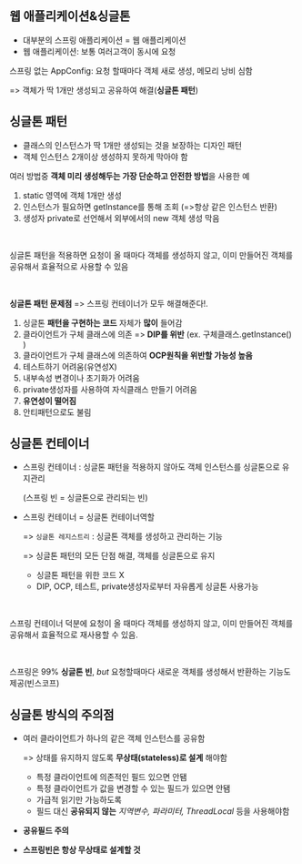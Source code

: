## 웹 애플리케이션&싱글톤

- 대부분의 스프링 애플리케이션 = 웹 애플리케이션
- 웹 애플리케이션: 보통 여러고객이 동시에 요청

스프링 없는 AppConfig: 요청 할때마다 객체 새로 생성, 메모리 낭비 심함

=> 객체가 딱 1개만 생성되고 공유하여 해결(**싱글톤 패턴**)

## 싱글톤 패턴

- 클래스의 인스턴스가 딱 1개만 생성되는 것을 보장하는 디자인 패턴
- 객체 인스턴스 2개이상 생성하지 못하게 막아야 함

여러 방법중 **객체 미리 생성해두는 가장 단순하고 안전한 방법**을 사용한 예

1. static 영역에 객체 1개만 생성
2. 인스턴스가 필요하면 getInstance를 통해 조회 (=>항상 같은 인스턴스 반환)
3. 생성자 private로 선언해서 외부에서의 new 객체 생성 막음

<br>

싱글톤 패턴을 적용하면 요청이 올 때마다 객체를 생성하지 않고, 이미 만들어진 객체를 공유해서 효율적으로 사용할 수 있음 

<br>

**싱글톤 패턴 문제점** => 스프링 컨테이너가 모두 해결해준다!.

1. 싱글톤 **패턴을 구현하는 코드** 자체가 **많이** 들어감
2. 클라이언트가 구체 클래스에 의존 => **DIP를 위반** (ex. 구체클래스.getInstance() )
3. 클라이언트가 구체 클래스에 의존하여 **OCP원칙을 위반할 가능성 높음**
4. 테스트하기 어려움(유연성X)
5. 내부속성 변경이나 초기화가 어려움
6. private생성자를 사용하여 자식클래스 만들기 어려움
7. **유연성이 떨어짐**
8. 안티패턴으로도 불림

## 싱글톤 컨테이너

- 스프링 컨테이너 : 싱글톤 패턴을 적용하지 않아도 객체 인스턴스를 싱글톤으로 유지관리

  (스프링 빈 = 싱글톤으로 관리되는 빈)

- 스프링 컨테이너 = 싱글톤 컨테이너역할 

  => `싱글톤 레지스트리` : 싱글톤 객체를 생성하고 관리하는 기능

  => 싱글톤 패턴의 모든 단점 해결, 객체를 싱글톤으로 유지

  	- 싱글톤 패턴을 위한 코드 X
  	- DIP, OCP, 테스트, private생성자로부터 자유롭게 싱글톤 사용가능

<br>

스프링 컨테이너 덕분에 요청이 올 때마다 객체를 생성하지 않고, 이미 만들어진 객체를 공유해서 효율적으로 재사용할 수 있음.

<br>

스프링은 99% **싱글톤 빈**, *but* 요청할때마다 새로운 객체를 생성해서 반환하는 기능도 제공(빈스코프) 

## 싱글톤 방식의 주의점

- 여러 클라이언트가 하나의 같은 객체 인스턴스를 공유함

  => 상태를 유지하지 않도록 **무상태(stateless)로 설계** 해야함

  - 특정 클라이언트에 의존적인 필드 있으면 안됌
  - 특정 클라이언트가 값을 변경할 수 있는 필드가 있으면 안됌
  - 가급적 읽기만 가능하도록
  - 필드 대신 **공유되지 않는** *지역변수, 파라미터, ThreadLocal* 등을 사용해야함

- **공유필드 주의** 

- **스프링빈은 항상 무상태로 설계할 것**
